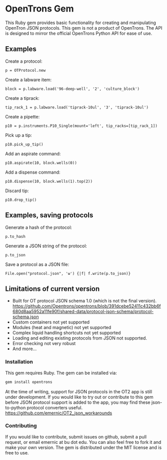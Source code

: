 # OpenTrons Gem

This Ruby gem provides basic functionality for creating and manipulating OpenTron JSON protocols. This gem is not a product of OpenTrons. The API is designed to mirror the official OpenTrons Python API for ease of use.

## Examples
Create a protocol:
```
p = OTProtocol.new
```
Create a labware item: 
```
block = p.labware.load('96-deep-well', '2', 'culture_block')
```
Create a tiprack: 
```
tip_rack_1 = p.labware.load('tiprack-10ul', '3', 'tiprack-10ul')
```
Create a pipette: 
```
p10 = p.instruments.P10_Single(mount='left', tip_racks=[tip_rack_1])
```
Pick up a tip: 
```
p10.pick_up_tip()
```
Add an aspirate command: 
```
p10.aspirate(10, block.wells(0))
```
Add a dispense command: 
```
p10.dispense(10, block.wells(1).top(2))
```
Discard tip:
```
p10.drop_tip()
```
	
## Examples, saving protocols
Generate a hash of the protocol:
```
p.to_hash
```
Generate a JSON string of the protocol:
```
p.to_json
```
Save a protocol as a JSON file:
```
File.open("protocol.json", 'w') {|f| f.write(p.to_json)}
```
## Limitations of current version
- Built for OT protocol JSON schema 1.0 (which is not the final version).
    https://github.com/Opentrons/opentrons/blob/391dcebe52411c432bb6f680d8aa5952a11fe90f/shared-data/protocol-json-schema/protocol-schema.json
- Custom containers not yet supported
- Modules (heat and magnetic) not yet supported
- Complex liquid handling shortcuts not yet supported
- Loading and editing existing protocols from JSON not supported.
- Error checking not very robust
- And more...

### Installation
This gem requires Ruby.
The gem can be installed via:
```sh
gem install opentrons
```
At the time of writing, support for JSON protocols in the OT2 app is still under development. If you would like to try out or contribute to this gem before JSON protocol support is added to the app, you may find these json-to-python protocol converters useful. https://github.com/emernic/OT2_json_workarounds

### Contributing
If you would like to contribute, submit issues on github, submit a pull request, or email emernic at bu dot edu. You can also feel free to fork it and make your own version. The gem is distributed under the MIT license and is free to use.